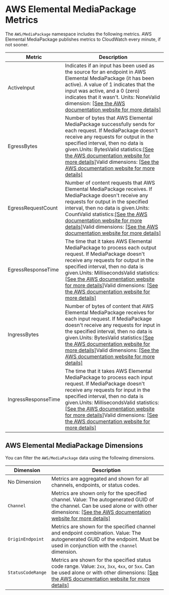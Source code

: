 # AWS Elemental MediaPackage Metrics<a name="metrics"></a>

The `AWS/MediaPackage` namespace includes the following metrics\. AWS Elemental MediaPackage publishes metrics to CloudWatch every minute, if not sooner\.


| Metric | Description | 
| --- | --- | 
|  ActiveInput  | Indicates if an input has been used as the source for an endpoint in AWS Elemental MediaPackage \(it has been active\)\. A value of 1 indicates that the input was active, and a 0 \(zero\) indicates that it wasn't\. Units: NoneValid dimension: [\[See the AWS documentation website for more details\]](http://docs.aws.amazon.com/mediapackage/latest/ug/metrics.html) | 
|  EgressBytes  | Number of bytes that AWS Elemental MediaPackage successfully sends for each request\. If MediaPackage doesn't receive any requests for output in the specified interval, then no data is given\.Units: BytesValid statistics:[\[See the AWS documentation website for more details\]](http://docs.aws.amazon.com/mediapackage/latest/ug/metrics.html)Valid dimensions: [\[See the AWS documentation website for more details\]](http://docs.aws.amazon.com/mediapackage/latest/ug/metrics.html) | 
|  EgressRequestCount  | Number of content requests that AWS Elemental MediaPackage receives\. If MediaPackage doesn't receive any requests for output in the specified interval, then no data is given\.Units: CountValid statistics:[\[See the AWS documentation website for more details\]](http://docs.aws.amazon.com/mediapackage/latest/ug/metrics.html)Valid dimensions: [\[See the AWS documentation website for more details\]](http://docs.aws.amazon.com/mediapackage/latest/ug/metrics.html) | 
|  EgressResponseTime  | The time that it takes AWS Elemental MediaPackage to process each output request\. If MediaPackage doesn't receive any requests for output in the specified interval, then no data is given\.Units: MillisecondsValid statistics:[\[See the AWS documentation website for more details\]](http://docs.aws.amazon.com/mediapackage/latest/ug/metrics.html)Valid dimensions: [\[See the AWS documentation website for more details\]](http://docs.aws.amazon.com/mediapackage/latest/ug/metrics.html) | 
|  IngressBytes  | Number of bytes of content that AWS Elemental MediaPackage receives for each input request\. If MediaPackage doesn't receive any requests for input in the specified interval, then no data is given\.Units: BytesValid statistics:[\[See the AWS documentation website for more details\]](http://docs.aws.amazon.com/mediapackage/latest/ug/metrics.html)Valid dimensions: [\[See the AWS documentation website for more details\]](http://docs.aws.amazon.com/mediapackage/latest/ug/metrics.html) | 
|  IngressResponseTime  | The time that it takes AWS Elemental MediaPackage to process each input request\. If MediaPackage doesn't receive any requests for input in the specified interval, then no data is given\.Units: MillisecondsValid statistics:[\[See the AWS documentation website for more details\]](http://docs.aws.amazon.com/mediapackage/latest/ug/metrics.html)Valid dimensions: [\[See the AWS documentation website for more details\]](http://docs.aws.amazon.com/mediapackage/latest/ug/metrics.html) | 

## AWS Elemental MediaPackage Dimensions<a name="dimensions"></a>

You can filter the `AWS/MediaPackage` data using the following dimensions\.


| Dimension | Description | 
| --- | --- | 
|  No Dimension  | Metrics are aggregated and shown for all channels, endpoints, or status codes\. | 
|  `Channel`  |  Metrics are shown only for the specified channel\. Value: The autogenerated GUID of the channel\. Can be used alone or with other dimensions:  [\[See the AWS documentation website for more details\]](http://docs.aws.amazon.com/mediapackage/latest/ug/metrics.html)  | 
|  `OriginEndpoint`  |  Metrics are shown for the specified channel and endpoint combination\. Value: The autogenerated GUID of the endpoint\. Must be used in conjunction with the `channel` dimension\.   | 
|  `StatusCodeRange`  |  Metrics are shown for the specified status code range\.  Value: `2xx`, `3xx`, `4xx`, or `5xx`\. Can be used alone or with other dimensions: [\[See the AWS documentation website for more details\]](http://docs.aws.amazon.com/mediapackage/latest/ug/metrics.html)  | 